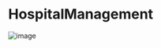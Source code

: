 # HospitalManagement

![image](https://github.com/MinhLe2512/HospitalManagement/assets/63902542/0b42eb92-2ca8-4292-bdb3-ab91c1fcb960)

